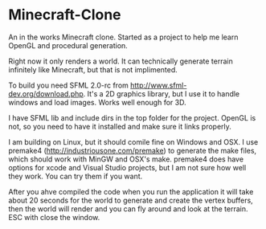 Minecraft-Clone
===============

An in the works Minecraft clone. Started as a project to help me learn OpenGL and procedural generation.

Right now it only renders a world. It can technically generate terrain infinitely like Minecraft, but that is not implimented.

To build you need SFML 2.0-rc from http://www.sfml-dev.org/download.php. It's a 2D graphics library, but I use it to handle windows and load images. Works well enough for 3D.

I have SFML lib and include dirs in the top folder for the project. OpenGL is not, so you need to have it installed and make sure it links properly.

I am building on Linux, but it should comile fine on Windows and OSX. I use premake4 (http://industriousone.com/premake) to generate the make files, which should work with MinGW and OSX's make. premake4 does have options for xcode and Visual Studio projects, but I am not sure how well they work. You can try them if you want.

After you ahve compiled the code when you run the application it will take about 20 seconds for the world to generate and create the vertex buffers, then the world will render and you can fly around and look at the terrain. ESC with close the window.